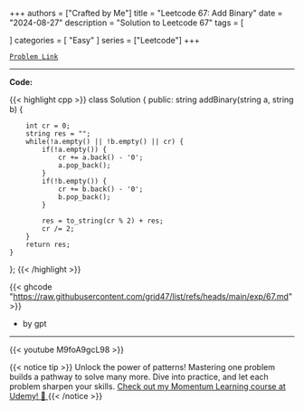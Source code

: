 
+++
authors = ["Crafted by Me"]
title = "Leetcode 67: Add Binary"
date = "2024-08-27"
description = "Solution to Leetcode 67"
tags = [
    
]
categories = [
    "Easy"
]
series = ["Leetcode"]
+++



[`Problem Link`](https://leetcode.com/problems/add-binary/description/)

---

**Code:**

{{< highlight cpp >}}
class Solution {
public:
    string addBinary(string a, string b) {
        
        int cr = 0;
        string res = "";
        while(!a.empty() || !b.empty() || cr) {
            if(!a.empty()) {
                cr += a.back() - '0';
                a.pop_back();
            }
            if(!b.empty()) {
                cr += b.back() - '0';
                b.pop_back();
            }
            
            res = to_string(cr % 2) + res;
            cr /= 2;
        }
        return res;
    }
};
{{< /highlight >}}


{{< ghcode "https://raw.githubusercontent.com/grid47/list/refs/heads/main/exp/67.md" >}}
- by gpt
        
---
{{< youtube M9foA9gcL98 >}}

{{< notice tip >}}
Unlock the power of patterns! Mastering one problem builds a pathway to solve many more. Dive into practice, and let each problem sharpen your skills. [Check out my Momentum Learning course at Udemy! 🚀 ](https://www.udemy.com/course/algorithms-and-data-structures-in-cpp/)
{{< /notice >}}

